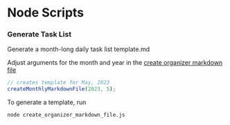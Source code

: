 # Node Scripts

### Generate Task List

Generate a month-long daily task list template.md

Adjust arguments for the month and year in the [create organizer markdown file](create_organizer_markdown_file.js)

```js
// creates template for May, 2023
createMonthlyMarkdownFile(2023, 5);
```

To generate a template, run

```
node create_organizer_markdown_file.js
```
